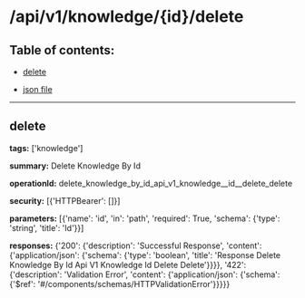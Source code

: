 # /api/v1/knowledge/{id}/delete

## Table of contents:
- [delete](#delete)

- [json file](./_api_v1_knowledge_{id}_delete.json)

---
<a name="delete"></a>
## delete

**tags:** ['knowledge']

**summary:** Delete Knowledge By Id

**operationId:** delete_knowledge_by_id_api_v1_knowledge__id__delete_delete

**security:** [{'HTTPBearer': []}]

**parameters:** [{'name': 'id', 'in': 'path', 'required': True, 'schema': {'type': 'string', 'title': 'Id'}}]

**responses:** {'200': {'description': 'Successful Response', 'content': {'application/json': {'schema': {'type': 'boolean', 'title': 'Response Delete Knowledge By Id Api V1 Knowledge  Id  Delete Delete'}}}}, '422': {'description': 'Validation Error', 'content': {'application/json': {'schema': {'$ref': '#/components/schemas/HTTPValidationError'}}}}}

